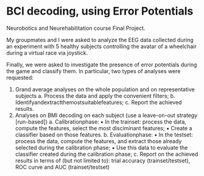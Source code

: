 # BCI decoding, using Error Potentials

Neurobotics and Neurehabilitation course Final Project.

My groupmates and I were asked to analyze the EEG data collected during an experiment with 5 healthy subjects controlling the avatar of a wheelchair during a virtual race via joystick. 

Finally, we were asked to investigate the presence of error potentials during the game and classify them. 
In particular, two types of analyses were requested:
  1) Grand average analyses on the whole population and on representative subjects
     a. Process the data and apply the convenient filters;
     b. Identifyandextractthemostsuitablefeatures;
     c. Report the achieved results.
  2) Analyses on BMI decoding on each subject (use a leave-on-out strategy [run-based])
     a. Calibrationphase:
           ▪ In the trainset: process the data, compute the features, select the most disciminant features;
           ▪ Create a classifier based on those features.
     b. Evaluationphase:
           ▪ In the testset: process the data, compute the features, and extract those already selected during the calibration phase;
           ▪ Use this data to evaluate the classifier created during the calibration phase;
     c. Report on the achieved results in terms of (but not limited to): trial accuracy (trainset/testset), ROC curve and AUC (trainset/testset)
